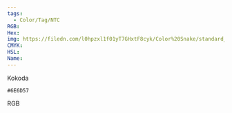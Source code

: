 ```yaml
---
tags:
  - Color/Tag/NTC
RGB:
Hex:
img: https://filedn.com/l0hpzxl1f01yT7GHxtF8cyk/Color%20Snake/standard_csv_to_svg/6E6D57.svg
CMYK:
HSL:
Name:
---
```

Kokoda
```palette
#6E6D57
```
RGB
